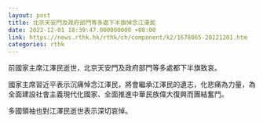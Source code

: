 ```yaml
---
layout: post
title: 北京天安門及政府部門等多處下半旗悼念江澤民
date: 2022-12-01 18:39:47.000000000 +08:00
link: https://news.rthk.hk/rthk/ch/component/k2/1678065-20221201.htm
categories: rthk
---
```


前國家主席江澤民逝世，北京天安門及政府部門等多處都下半旗致哀。

國家主席習近平表示沉痛悼念江澤民，將會繼承江澤民的遺志，化悲痛為力量，為全面建設社會主義現代化國家、全面推進中華民族偉大復興而團結奮鬥。

多國領袖也對江澤民逝世表示深切哀悼。

